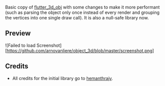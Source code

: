 Basic copy of [flutter_3d_obj](https://github.com/hemanthrajv/flutter_3d_obj) with some changes
to make it more performant (such as parsing the object only once instead of every render and
grouping the vertices into one single draw call). It is also a null-safe library now.

## Preview

![Failed to load Screenshot][https://github.com/arnovanliere/object_3d/blob/master/screenshot.png]

## Credits
- All credits for the initial library go to [hemanthrajv](https://github.com/hemanthrajv/flutter_3d_obj).
